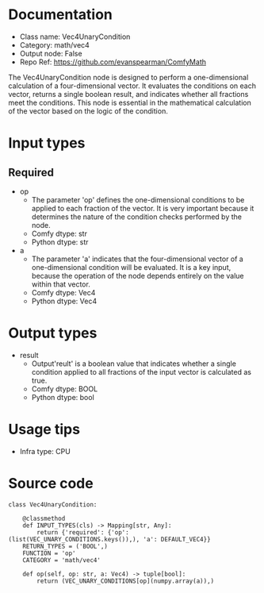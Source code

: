 # Documentation
- Class name: Vec4UnaryCondition
- Category: math/vec4
- Output node: False
- Repo Ref: https://github.com/evanspearman/ComfyMath

The Vec4UnaryCondition node is designed to perform a one-dimensional calculation of a four-dimensional vector. It evaluates the conditions on each vector, returns a single boolean result, and indicates whether all fractions meet the conditions. This node is essential in the mathematical calculation of the vector based on the logic of the condition.

# Input types
## Required
- op
    - The parameter 'op' defines the one-dimensional conditions to be applied to each fraction of the vector. It is very important because it determines the nature of the condition checks performed by the node.
    - Comfy dtype: str
    - Python dtype: str
- a
    - The parameter 'a' indicates that the four-dimensional vector of a one-dimensional condition will be evaluated. It is a key input, because the operation of the node depends entirely on the value within that vector.
    - Comfy dtype: Vec4
    - Python dtype: Vec4

# Output types
- result
    - Output'reult' is a boolean value that indicates whether a single condition applied to all fractions of the input vector is calculated as true.
    - Comfy dtype: BOOL
    - Python dtype: bool

# Usage tips
- Infra type: CPU

# Source code
```
class Vec4UnaryCondition:

    @classmethod
    def INPUT_TYPES(cls) -> Mapping[str, Any]:
        return {'required': {'op': (list(VEC_UNARY_CONDITIONS.keys()),), 'a': DEFAULT_VEC4}}
    RETURN_TYPES = ('BOOL',)
    FUNCTION = 'op'
    CATEGORY = 'math/vec4'

    def op(self, op: str, a: Vec4) -> tuple[bool]:
        return (VEC_UNARY_CONDITIONS[op](numpy.array(a)),)
```